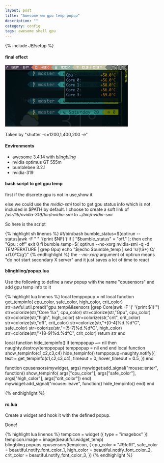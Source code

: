 ```yaml
---
layout: post
title: "Awesome wm gpu temp popup"
description: ""
category: config
tags: awesome shell gpu
---
```

{% include JB/setup %}
#### final effect

![screenshot](/assets/images/article/gpu_popup.png)

Taken by "shutter -s=1200,1,400,200 -e"

#### Environments
* awesome 3.4.14 with _[blingbling](http://awesome.naquadah.org/wiki/Blingbling)_
* nvidia optimus GT 555m
* bumblebee 3.2.1
* nvidia-319

#### bash script to get gpu temp
first if the discrete gpu is not in use,show it.

else we could use the *nvidia-smi* tool to get gpu status info which is not included in $PATH by default.
I choose to create a soft link of */usr/lib/nvidia-319/bin/nvidia-smi* to *~/bin/nvidia-smi*

So here is the script

{% highlight sh linenos %}
#!/bin/bash
bumble_status=$(optirun --status|awk -F " " '{print $NF}')
if [ "$bumble_status" = "off."  ]; then
    echo "Gpu :           off"
    exit 0
fi
bumble_temp=$( optirun --no-xorg nvidia-smi -q -d TEMPERATURE | grep Gpu)
echo "$(echo $bumble_temp | sed 's/\(\S\+\) C/          +\1.0°C/g')"
{% endhighlight %}
the _--no-xorg_ argument of optirun means "do not start secondary X server" and it just saves a lot of time to react

#### blingbling/popup.lua

Use the following to define a new popup with the name "cpusensors" and add gpu temp info to it

{% highlight lua linenos %}
local temppopup = nil
local function get_tempinfo( cpu_color, safe_color, high_color, crit_color)
  str=awful.util.pread("gpu_temp&&sensors |grep Core|awk -F '(' '{print $1}'")
  str=colorize(str,"Core %x", cpu_color)
  str=colorize(str,"Gpu", cpu_color)
  str=colorize(str,"high", high_color)
  str=colorize(str,"crit", crit_color)
  str=colorize(str,"off", crit_color)
  str=colorize(str,"+[0-4]%d.%d°C", safe_color)
  str=colorize(str,"+[5-7]%d.%d°C", high_color)
  str=colorize(str,"+[8-9]%d.%d°C", crit_color)
  return str
end

local function hide_tempinfo()
  if temppopup ~= nil then
     naughty.destroy(temppopup)
     temppopup = nil
  end
end
local function show_tempinfo(c1,c2,c3,c4)
    hide_tempinfo()
    temppopup=naughty.notify({
    text = get_tempinfo(c1,c2,c3,c4),
    timeout = 0, hover_timeout = 0.5,
})
end

function cpusensors(mywidget, args)
    mywidget:add_signal("mouse::enter", function()
        show_tempinfo( args["cpu_color"], args["safe_color"], args["high_color"], args["crit_color"])
    end)
    mywidget:add_signal("mouse::leave", function()
        hide_tempinfo()
    end)
end

{% endhighlight %}

#### rc.lua

Create a widget and hook it with the defined popup.

Done!

{% highlight lua linenos %}
tempicon       = widget ({ type = "imagebox" })
tempicon.image = image(beautiful.widget_temp)
blingbling.popups.cpusensors(tempicon,
{
    cpu_color   = "#9fcfff",
    safe_color  = beautiful.notify_font_color_1,
    high_color  = beautiful.notify_font_color_2,
    crit_color  = beautiful.notify_font_color_3,
})
{% endhighlight %}

